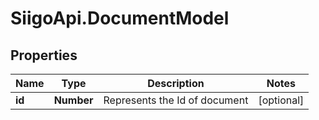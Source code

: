 # SiigoApi.DocumentModel

## Properties

Name | Type | Description | Notes
------------ | ------------- | ------------- | -------------
**id** | **Number** | Represents the Id of document | [optional] 


